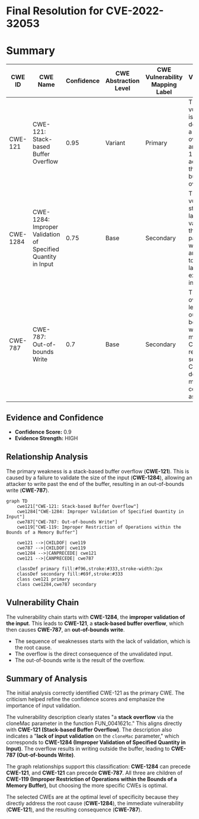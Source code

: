 # Final Resolution for CVE-2022-32053

# Summary

| CWE ID | CWE Name | Confidence | CWE Abstraction Level | CWE Vulnerability Mapping Label | CWE-Vulnerability Mapping Notes |
|---|---|---|---|---|---|
| CWE-121 | CWE-121: Stack-based Buffer Overflow | 0.95 | Variant | Primary | The vulnerability is explicitly described as a stack overflow, and CWE-121 directly addresses this type of buffer overflow. |
| CWE-1284 | CWE-1284: Improper Validation of Specified Quantity in Input | 0.75 | Base | Secondary | The vulnerability stems from a lack of input validation on the `cloneMac` parameter, which allows an attacker to send a larger-than-expected input. |
| CWE-787 | CWE-787: Out-of-bounds Write | 0.7 | Base | Secondary | The stack overflow leads to an out-of-bounds write, making CWE-787 a relevant secondary CWE to describe the memory corruption aspect. |

## Evidence and Confidence

*   **Confidence Score:** 0.9
*   **Evidence Strength:** HIGH

## Relationship Analysis
The primary weakness is a stack-based buffer overflow (**CWE-121**). This is caused by a failure to validate the size of the input (**CWE-1284**), allowing an attacker to write past the end of the buffer, resulting in an out-of-bounds write (**CWE-787**).

```mermaid
graph TD
    cwe121["CWE-121: Stack-based Buffer Overflow"]
    cwe1284["CWE-1284: Improper Validation of Specified Quantity in Input"]
    cwe787["CWE-787: Out-of-bounds Write"]
    cwe119["CWE-119: Improper Restriction of Operations within the Bounds of a Memory Buffer"]

    cwe121 -->|CHILDOF| cwe119
    cwe787 -->|CHILDOF| cwe119
    cwe1284 -->|CANPRECEDE| cwe121
    cwe121 -->|CANPRECEDE| cwe787

    classDef primary fill:#f96,stroke:#333,stroke-width:2px
    classDef secondary fill:#69f,stroke:#333
    class cwe121 primary
    class cwe1284,cwe787 secondary
```

## Vulnerability Chain
The vulnerability chain starts with **CWE-1284**, the **improper validation of the input**. This leads to **CWE-121**, a **stack-based buffer overflow**, which then causes **CWE-787**, an **out-of-bounds write**.
  - The sequence of weaknesses starts with the lack of validation, which is the root cause.
  - The overflow is the direct consequence of the unvalidated input.
  - The out-of-bounds write is the result of the overflow.

## Summary of Analysis
The initial analysis correctly identified CWE-121 as the primary CWE. The criticism helped refine the confidence scores and emphasize the importance of input validation.

The vulnerability description clearly states "a **stack overflow** via the cloneMac parameter in the function FUN_0041621c." This aligns directly with **CWE-121 (Stack-based Buffer Overflow)**. The description also indicates a "**lack of input validation** on the `cloneMac` parameter," which corresponds to **CWE-1284 (Improper Validation of Specified Quantity in Input)**. The overflow results in writing outside the buffer, leading to **CWE-787 (Out-of-bounds Write)**.

The graph relationships support this classification: **CWE-1284** can precede **CWE-121**, and **CWE-121** can precede **CWE-787**. All three are children of **CWE-119 (Improper Restriction of Operations within the Bounds of a Memory Buffer)**, but choosing the more specific CWEs is optimal.

The selected CWEs are at the optimal level of specificity because they directly address the root cause (**CWE-1284**), the immediate vulnerability (**CWE-121**), and the resulting consequence (**CWE-787**).